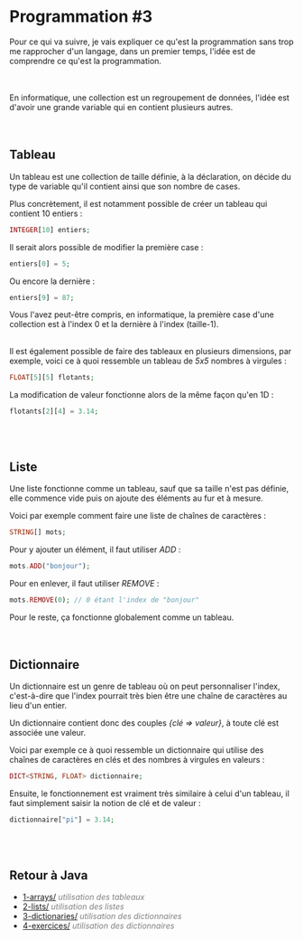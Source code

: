 # **Programmation #3**

Pour ce qui va suivre, je vais expliquer ce qu'est la programmation sans trop me rapprocher d'un langage, dans un premier temps, l'idée est de comprendre ce qu'est la programmation. 
<br><br><br>



En informatique, une collection est un regroupement de données, l'idée est d'avoir une grande variable qui en contient plusieurs autres.
<br><br><br>



## **Tableau**

Un tableau est une collection de taille définie, à la déclaration, on décide du type de variable qu'il contient ainsi que son nombre de cases.

Plus concrètement, il est notamment possible de créer un tableau qui contient 10 entiers :
```php
INTEGER[10] entiers;
```

Il serait alors possible de modifier la première case :
```php
entiers[0] = 5;
```

Ou encore la dernière :
```php
entiers[9] = 87;
```

Vous l'avez peut-être compris, en informatique, la première case d'une collection est à l'index 0 et la dernière à l'index (taille-1).
<br><br>


Il est également possible de faire des tableaux en plusieurs dimensions, par exemple, voici ce à quoi ressemble un tableau de *5x5* nombres à virgules :
```php
FLOAT[5][5] flotants;
```

La modification de valeur fonctionne alors de la même façon qu'en 1D :
```php
flotants[2][4] = 3.14; 
```
<br><br>



## **Liste**

Une liste fonctionne comme un tableau, sauf que sa taille n'est pas définie, elle commence vide puis on ajoute des éléments au fur et à mesure.

Voici par exemple comment faire une liste de chaînes de caractères :
```php
STRING[] mots;
```

Pour y ajouter un élément, il faut utiliser *ADD* :
```php
mots.ADD("bonjour");
```

Pour en enlever, il faut utiliser *REMOVE* :
```php
mots.REMOVE(0); // 0 étant l'index de "bonjour"
```

Pour le reste, ça fonctionne globalement comme un tableau.
<br><br><br>



## **Dictionnaire**

Un dictionnaire est un genre de tableau où on peut personnaliser l'index, c'est-à-dire que l'index pourrait très bien être une chaîne de caractères au lieu d'un entier.

Un dictionnaire contient donc des couples *{clé => valeur}*, à toute clé est associée une valeur.

Voici par exemple ce à quoi ressemble un dictionnaire qui utilise des chaînes de caractères en clés et des nombres à virgules en valeurs :
```php
DICT<STRING, FLOAT> dictionnaire;
```

Ensuite, le fonctionnement est vraiment très similaire à celui d'un tableau, il faut simplement saisir la notion de clé et de valeur :
```php
dictionnaire["pi"] = 3.14;
```
<br><br>



## **Retour à Java**

* [1-arrays/](https://github.com/ThomasPDM/java-beginner-course/tree/master/2-Programming/3-Collections/1-arrays) *<span style="color:gray">utilisation des tableaux</span>*
* [2-lists/](https://github.com/ThomasPDM/java-beginner-course/tree/master/2-Programming/3-Collections/2-lists) *<span style="color:gray">utilisation des listes</span>*
* [3-dictionaries/](https://github.com/ThomasPDM/java-beginner-course/tree/master/2-Programming/3-Collections/3-dictionaries) *<span style="color:gray">utilisation des dictionnaires</span>*
* [4-exercices/](https://github.com/ThomasPDM/java-beginner-course/tree/master/2-Programming/3-Collections/4-exercices) *<span style="color:gray">utilisation des dictionnaires</span>*